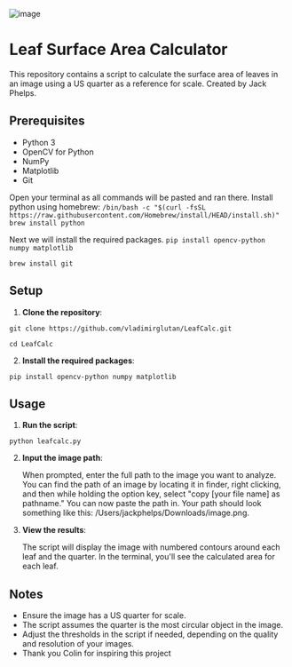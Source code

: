 ![image](https://github.com/vladimirglutan/LeafCalc/assets/88109086/33e2131e-3ab8-43ad-a172-796bdcc91750)
# Leaf Surface Area Calculator

This repository contains a script to calculate the surface area of leaves in an image using a US quarter as a reference for scale.
Created by Jack Phelps.

## Prerequisites

- Python 3
- OpenCV for Python
- NumPy
- Matplotlib
- Git


Open your terminal as all commands will be pasted and ran there. Install python using homebrew: 
``
/bin/bash -c "$(curl -fsSL https://raw.githubusercontent.com/Homebrew/install/HEAD/install.sh)"
brew install python
``

Next we will install the required packages. 
``
pip install opencv-python numpy matplotlib
``

``
brew install git
``

## Setup

1. **Clone the repository**:

``
git clone https://github.com/vladimirglutan/LeafCalc.git
``

``
cd LeafCalc
``

2. **Install the required packages**:

``
pip install opencv-python numpy matplotlib
``

## Usage

1. **Run the script**:

``
python leafcalc.py
``

2. **Input the image path**:

   When prompted, enter the full path to the image you want to analyze. You can find the path of an image by locating it in finder, right clicking, and then while holding the option key, select "copy [your file name] as pathname." You can now paste the path in. Your path should look something like this: /Users/jackphelps/Downloads/image.png.
   
4. **View the results**:

   The script will display the image with numbered contours around each leaf and the quarter. In the terminal, you'll see the calculated area for each leaf.

## Notes

- Ensure the image has a US quarter for scale.
- The script assumes the quarter is the most circular object in the image.
- Adjust the thresholds in the script if needed, depending on the quality and resolution of your images.
- Thank you Colin for inspiring this project
